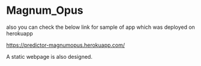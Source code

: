 # Magnum_Opus
also you can check the below link for sample of app which was deployed on herokuapp

https://predictor-magnumopus.herokuapp.com/

A static webpage is also designed.
